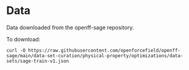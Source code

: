 # Data

Data downloaded from the openff-sage repository.

To download:

```
curl -O https://raw.githubusercontent.com/openforcefield/openff-sage/main/data-set-curation/physical-property/optimizations/data-sets/sage-train-v1.json

```